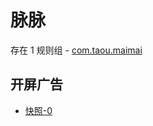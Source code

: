 # 脉脉

存在 1 规则组 - [com.taou.maimai](/src/apps/com.taou.maimai.ts)

## 开屏广告

- [快照-0](https://gkd-kit.gitee.io/import/12840698)
